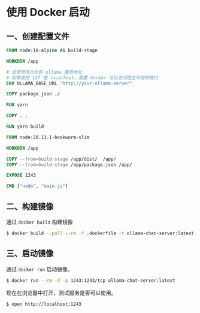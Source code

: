 # 使用 Docker 启动

## 一、创建配置文件

```Dockerfile
FROM node:18-alpine AS build-stage

WORKDIR /app

# 这里修改为你的 ollama 服务地址
# 如果使用 127 或 localhost，需要 docker 可以访问宿主环境的端口
ENV OLLAMA_BASE_URL "http://your-ollama-server"

COPY package.json ./

RUN yarn

COPY . .

RUN yarn build

FROM node:20.13.1-bookworm-slim

WORKDIR /app

COPY --from=build-stage /app/dist/  /app/
COPY --from=build-stage /app/package.json /app/

EXPOSE 1243

CMD ["node", "main.js"]
```

## 二、构建镜像

通过 `docker build` 构建镜像

```sh
$ docker build --pull --rm -f .dockerfile -t ollama-chat-server:latest .
```

## 三、启动镜像

通过 `docker run` 启动镜像。

```sh
$ docker run --rm -d -p 1243:1243/tcp ollama-chat-server:latest
```

现在在浏览器中打开，测试服务是否可以使用。

```sh
$ open http://localhost:1243
```
